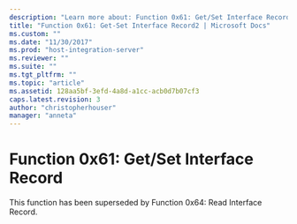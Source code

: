 ```yaml
---
description: "Learn more about: Function 0x61: Get/Set Interface Record"
title: "Function 0x61: Get-Set Interface Record2 | Microsoft Docs"
ms.custom: ""
ms.date: "11/30/2017"
ms.prod: "host-integration-server"
ms.reviewer: ""
ms.suite: ""
ms.tgt_pltfrm: ""
ms.topic: "article"
ms.assetid: 128aa5bf-3efd-4a8d-a1cc-acb0d7b07cf3
caps.latest.revision: 3
author: "christopherhouser"
manager: "anneta"
---
```

# Function 0x61: Get/Set Interface Record
This function has been superseded by Function 0x64: Read Interface Record.
